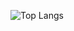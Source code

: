 ![Top Langs](https://github-readme-stats.vercel.app/api/top-langs/?username=yandev0412&layout=compact)
